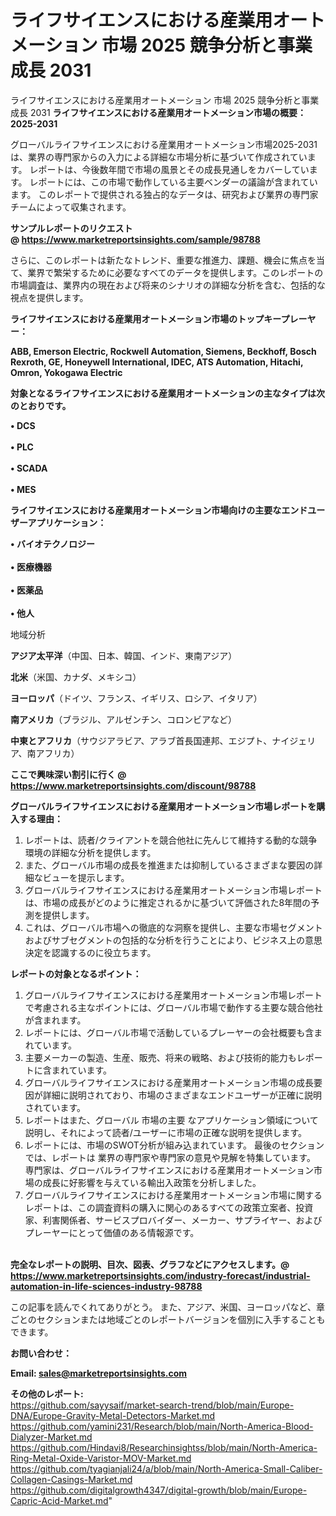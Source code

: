 # ライフサイエンスにおける産業用オートメーション 市場 2025 競争分析と事業成長 2031
ライフサイエンスにおける産業用オートメーション 市場 2025 競争分析と事業成長 2031
<strong><b>ライフサイエンスにおける産業用オートメーション市場の概要：2025-2031</b></strong>

グローバルライフサイエンスにおける産業用オートメーション市場2025-2031は、業界の専門家からの入力による詳細な市場分析に基づいて作成されています。 レポートは、今後数年間で市場の風景とその成長見通しをカバーしています。 レポートには、この市場で動作している主要ベンダーの議論が含まれています。 このレポートで提供される独占的なデータは、研究および業界の専門家チームによって収集されます。

<strong>サンプルレポートのリクエスト @ <a href=https://www.marketreportsinsights.com/sample/98788>https://www.marketreportsinsights.com/sample/98788</a></strong>

さらに、このレポートは新たなトレンド、重要な推進力、課題、機会に焦点を当て、業界で繁栄するために必要なすべてのデータを提供します。このレポートの市場調査は、業界内の現在および将来のシナリオの詳細な分析を含む、包括的な視点を提供します。

<strong>ライフサイエンスにおける産業用オートメーション市場のトップキープレーヤー：</strong>

<strong>ABB, Emerson Electric, Rockwell Automation, Siemens, Beckhoff, Bosch Rexroth, GE, Honeywell International, IDEC, ATS Automation, Hitachi, Omron, Yokogawa Electric</strong>

<strong><b>対象となるライフサイエンスにおける産業用オートメーションの主なタイプは次のとおりです。</b></strong>

<strong>• DCS<br><br>• PLC<br><br>• SCADA<br><br>• MES</strong>

<strong><b>ライフサイエンスにおける産業用オートメーション市場向けの主要なエンドユーザーアプリケーション：</b></strong>

<strong>• バイオテクノロジー<br><br>• 医療機器<br><br>• 医薬品<br><br>• 他人</strong>

 地域分析

<strong><b>アジア太平洋</b></strong>（中国、日本、韓国、インド、東南アジア）

<strong><b>北米</b></strong>（米国、カナダ、メキシコ）

<strong><b>ヨーロッパ</b></strong>（ドイツ、フランス、イギリス、ロシア、イタリア）

<strong><b>南アメリカ</b></strong>（ブラジル、アルゼンチン、コロンビアなど）

<strong><b>中東とアフリカ</b></strong>（サウジアラビア、アラブ首長国連邦、エジプト、ナイジェリア、南アフリカ）

<strong>ここで興味深い割引に行く @ <a href=https://www.marketreportsinsights.com/discount/98788>https://www.marketreportsinsights.com/discount/98788</a></strong>

<strong><b>グローバルライフサイエンスにおける産業用オートメーション市場レポートを購入する理由：</b></strong>
<ol>
  <li>レポートは、読者/クライアントを競合他社に先んじて維持する動的な競争環境の詳細な分析を提供します。</li>
  <li>また、グローバル市場の成長を推進または抑制しているさまざまな要因の詳細なビューを提示します。</li>
  <li>グローバルライフサイエンスにおける産業用オートメーション市場レポートは、市場の成長がどのように推定されるかに基づいて評価された8年間の予測を提供します。</li>
  <li>これは、グローバル市場への徹底的な洞察を提供し、主要な市場セグメントおよびサブセグメントの包括的な分析を行うことにより、ビジネス上の意思決定を認識するのに役立ちます。</li>
</ol>
<strong><b>レポートの対象となるポイント：</b></strong>
<ol>
  <li>グローバルライフサイエンスにおける産業用オートメーション市場レポートで考慮される主なポイントには、グローバル市場で動作する主要な競合他社が含まれます。</li>
  <li>レポートには、グローバル市場で活動しているプレーヤーの会社概要も含まれています。</li>
  <li>主要メーカーの製造、生産、販売、将来の戦略、および技術的能力もレポートに含まれています。</li>
  <li>グローバルライフサイエンスにおける産業用オートメーション市場の成長要因が詳細に説明されており、市場のさまざまなエンドユーザーが正確に説明されています。</li>
  <li>レポートはまた、グローバル 市場の主要 なアプリケーション領域について説明し、それによって読者/ユーザーに市場の正確な説明を提供します。</li>
  <li>レポートには、市場のSWOT分析が組み込まれています。 最後のセクションでは、レポートは 業界の専門家や専門家の意見や見解を特集しています。 専門家は、グローバルライフサイエンスにおける産業用オートメーション市場の成長に好影響を与えている輸出入政策を分析しました。</li>
  <li>グローバルライフサイエンスにおける産業用オートメーション市場に関するレポートは、この調査資料の購入に関心のあるすべての政策立案者、投資家、利害関係者、サービスプロバイダー、メーカー、サプライヤー、およびプレーヤーにとって価値のある情報源です。</li>
</ol><br>
<strong>完全なレポートの説明、目次、図表、グラフなどにアクセスします。@ <a href=https://www.marketreportsinsights.com/industry-forecast/industrial-automation-in-life-sciences-industry-98788>https://www.marketreportsinsights.com/industry-forecast/industrial-automation-in-life-sciences-industry-98788</a></strong>

この記事を読んでくれてありがとう。 また、アジア、米国、ヨーロッパなど、章ごとのセクションまたは地域ごとのレポートバージョンを個別に入手することもできます。

<strong><b>お問い合わせ：</b></strong>

<strong>Email: </strong><a href=mailto:sales@marketreportsinsights.com><strong>sales@marketreportsinsights.com</strong></a>

<strong>その他のレポート:</strong>
<br>
<a href=https://github.com/sayysaif/market-search-trend/blob/main/Europe-DNA/Europe-Gravity-Metal-Detectors-Market.md>https://github.com/sayysaif/market-search-trend/blob/main/Europe-DNA/Europe-Gravity-Metal-Detectors-Market.md</a>
<br>
<a href=https://github.com/yamini231/Research/blob/main/North-America-Blood-Dialyzer-Market.md>https://github.com/yamini231/Research/blob/main/North-America-Blood-Dialyzer-Market.md</a>
<br>
<a href=https://github.com/Hindavi8/Researchinsightss/blob/main/North-America-Ring-Metal-Oxide-Varistor-MOV-Market.md>https://github.com/Hindavi8/Researchinsightss/blob/main/North-America-Ring-Metal-Oxide-Varistor-MOV-Market.md</a>
<br>
<a href=https://github.com/tyagianjali24/a/blob/main/North-America-Small-Caliber-Collagen-Casings-Market.md>https://github.com/tyagianjali24/a/blob/main/North-America-Small-Caliber-Collagen-Casings-Market.md</a>
<br>
<a href=https://github.com/digitalgrowth4347/digital-growth/blob/main/Europe-Capric-Acid-Market.md>https://github.com/digitalgrowth4347/digital-growth/blob/main/Europe-Capric-Acid-Market.md</a>"
